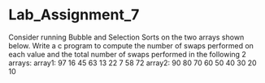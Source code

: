 # Lab_Assignment_7
Consider running Bubble and Selection Sorts on the two arrays shown below. Write a c program to compute the number of swaps performed on each value and the total number of swaps performed in the following 2 arrays:  array1: 97  16  45  63  13  22  7  58  72 array2: 90  80  70  60  50  40  30  20  10  
